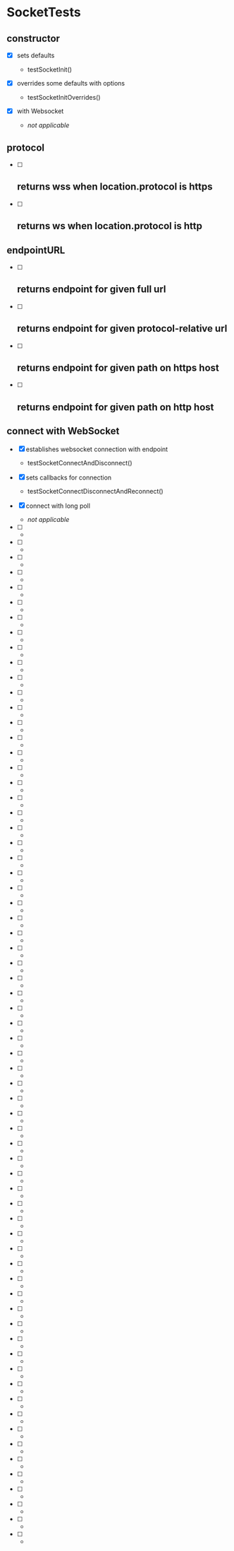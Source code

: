 # SocketTests

## constructor

- [x] sets defaults
	- testSocketInit()

- [x] overrides some defaults with options
	- testSocketInitOverrides()

- [x] with Websocket
	- _not applicable_

## protocol

- [ ] returns wss when location.protocol is https
	-

- [ ] returns ws when location.protocol is http
	-

## endpointURL

- [ ] returns endpoint for given full url
	-

- [ ] returns endpoint for given protocol-relative url
	-

- [ ] returns endpoint for given path on https host
	-

- [ ] returns endpoint for given path on http host
	-

## connect with WebSocket

- [x] establishes websocket connection with endpoint
	- testSocketConnectAndDisconnect()

- [x] sets callbacks for connection
	- testSocketConnectDisconnectAndReconnect()

- [x] connect with long poll
	- _not applicable_

- [ ]
	-

- [ ]
	-

- [ ]
	-

- [ ]
	-

- [ ]
	-

- [ ]
	-

- [ ]
	-

- [ ]
	-

- [ ]
	-

- [ ]
	-

- [ ]
	-

- [ ]
	-

- [ ]
	-

- [ ]
	-

- [ ]
	-

- [ ]
	-

- [ ]
	-

- [ ]
	-

- [ ]
	-

- [ ]
	-

- [ ]
	-

- [ ]
	-

- [ ]
	-

- [ ]
	-

- [ ]
	-

- [ ]
	-

- [ ]
	-

- [ ]
	-

- [ ]
	-

- [ ]
	-

- [ ]
	-

- [ ]
	-

- [ ]
	-

- [ ]
	-

- [ ]
	-

- [ ]
	-

- [ ]
	-

- [ ]
	-

- [ ]
	-

- [ ]
	-

- [ ]
	-

- [ ]
	-

- [ ]
	-

- [ ]
	-

- [ ]
	-

- [ ]
	-

- [ ]
	-

- [ ]
	-

- [ ]
	-

- [ ]
	-

- [ ]
	-

- [ ]
	-

- [ ]
	-

- [ ]
	-

- [ ]
	-

- [ ]
	-

- [ ]
	-

- [ ]
	-

- [ ]
	-

- [ ]
	-

- [ ]
	-

- [ ]
	-

- [ ]
	-

- [ ]
	-

- [ ]
	-

- [ ]
	-

- [ ]
	-

- [ ]
	-

